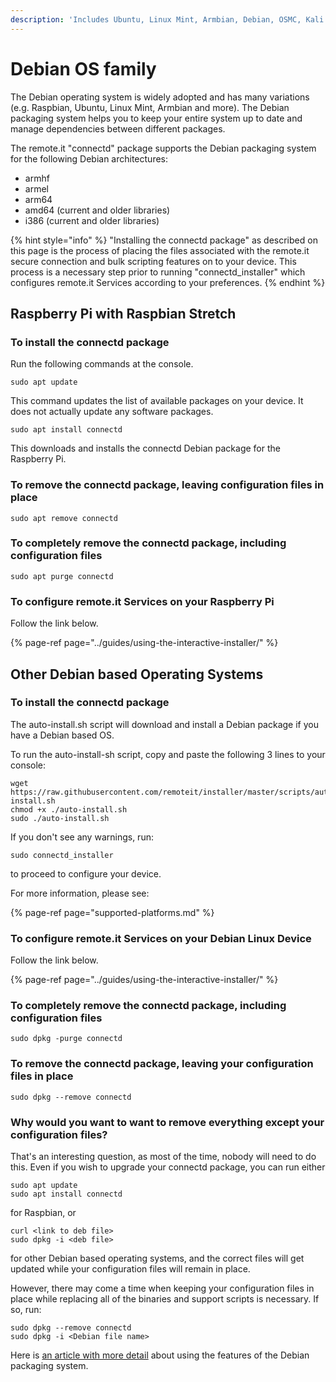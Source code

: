 ```yaml
---
description: 'Includes Ubuntu, Linux Mint, Armbian, Debian, OSMC, Kali and more.'
---
```


# Debian OS family

The Debian operating system is widely adopted and has many variations \(e.g. Raspbian, Ubuntu, Linux Mint, Armbian and more\). The Debian packaging system helps you to keep your entire system up to date and manage dependencies between different packages.

The remote.it "connectd" package supports the Debian packaging system for the following Debian architectures:

* armhf
* armel
* arm64
* amd64 \(current and older libraries\)
* i386 \(current and older libraries\)

{% hint style="info" %}
"Installing the connectd package" as described on this page is the process of placing the files associated with the remote.it secure connection and bulk scripting features on to your device. This process is a necessary step prior to running "connectd\_installer" which configures remote.it Services according to your preferences.
{% endhint %}

## Raspberry Pi with Raspbian Stretch

### To install the connectd package

Run the following commands at the console.

```text
sudo apt update
```

This command updates the list of available packages on your device. It does not actually update any software packages.

```text
sudo apt install connectd
```

This downloads and installs the connectd Debian package for the Raspberry Pi.

### To remove the connectd package, leaving configuration files in place

```text
sudo apt remove connectd
```

### To completely remove the connectd package, including configuration files

```text
sudo apt purge connectd
```

### To configure remote.it Services on your Raspberry Pi

Follow the link below.

{% page-ref page="../guides/using-the-interactive-installer/" %}

## Other Debian based Operating Systems

### To install the connectd package

The auto-install.sh script will download and install a Debian package if you have a Debian based OS.

To run the auto-install-sh script, copy and paste the following 3 lines to your console:

```text
wget https://raw.githubusercontent.com/remoteit/installer/master/scripts/auto-install.sh
chmod +x ./auto-install.sh
sudo ./auto-install.sh
```

If you don't see any warnings, run:

`sudo connectd_installer`

to proceed to configure your device.

For more information, please see: 

{% page-ref page="supported-platforms.md" %}

### To configure remote.it Services on your Debian Linux Device

Follow the link below.

{% page-ref page="../guides/using-the-interactive-installer/" %}

### To completely remove the connectd package, including configuration files

```text
sudo dpkg -purge connectd
```

### To remove the connectd package, leaving your configuration files in place

```text
sudo dpkg --remove connectd
```

### Why would you want to want to remove everything except your configuration files?

That's an interesting question, as most of the time, nobody will need to do this. Even if you wish to upgrade your connectd package, you can run either

```text
sudo apt update
sudo apt install connectd
```

for Raspbian, or

```text
curl <link to deb file>
sudo dpkg -i <deb file>
```

for other Debian based operating systems, and the correct files will get updated while your configuration files will remain in place.

However, there may come a time when keeping your configuration files in place while replacing all of the binaries and support scripts is necessary. If so, run:

```text
sudo dpkg --remove connectd
sudo dpkg -i <Debian file name>
```

Here is [an article with more detail](https://askubuntu.com/questions/187888/what-is-the-correct-way-to-completely-remove-an-application#187891) about using the features of the Debian packaging system.

